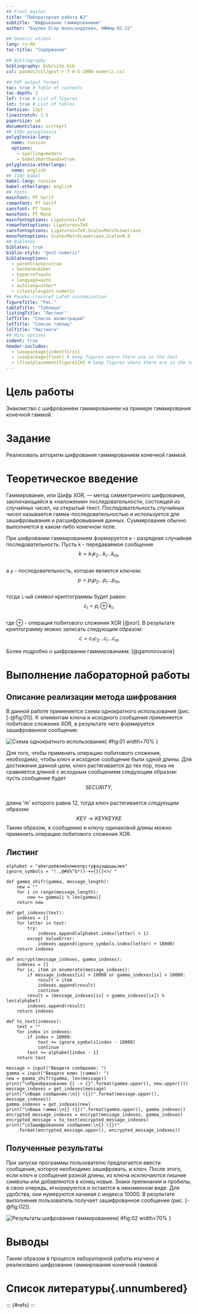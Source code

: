 ```yaml
---
## Front matter
title: "Лабораторная работа №3"
subtitle: "Шифрование гаммированием"
author: "Баулин Егор Александрович, НФИмд-02-22"

## Generic otions
lang: ru-RU
toc-title: "Содержание"

## Bibliography
bibliography: bib/cite.bib
csl: pandoc/csl/gost-r-7-0-5-2008-numeric.csl

## Pdf output format
toc: true # Table of contents
toc-depth: 2
lof: true # List of figures
lot: true # List of tables
fontsize: 12pt
linestretch: 1.5
papersize: a4
documentclass: scrreprt
## I18n polyglossia
polyglossia-lang:
  name: russian
  options:
	- spelling=modern
	- babelshorthands=true
polyglossia-otherlangs:
  name: english
## I18n babel
babel-lang: russian
babel-otherlangs: english
## Fonts
mainfont: PT Serif
romanfont: PT Serif
sansfont: PT Sans
monofont: PT Mono
mainfontoptions: Ligatures=TeX
romanfontoptions: Ligatures=TeX
sansfontoptions: Ligatures=TeX,Scale=MatchLowercase
monofontoptions: Scale=MatchLowercase,Scale=0.9
## Biblatex
biblatex: true
biblio-style: "gost-numeric"
biblatexoptions:
  - parentracker=true
  - backend=biber
  - hyperref=auto
  - language=auto
  - autolang=other*
  - citestyle=gost-numeric
## Pandoc-crossref LaTeX customization
figureTitle: "Рис."
tableTitle: "Таблица"
listingTitle: "Листинг"
lofTitle: "Список иллюстраций"
lotTitle: "Список таблиц"
lolTitle: "Листинги"
## Misc options
indent: true
header-includes:
  - \usepackage{indentfirst}
  - \usepackage{float} # keep figures where there are in the text
  - \floatplacement{figure}{H} # keep figures where there are in the text
---
```


# Цель работы

Знакомство с шифрованием гаммированием на примере гаммирования конечной гаммой.

# Задание

Реализовать алгоритм шифрования гаммированием конечной гаммой.

# Теоретическое введение

Гаммирование, или Шифр XOR, — метод симметричного шифрования, заключающийся в «наложении» последовательности, состоящей из случайных чисел, на открытый текст. Последовательность случайных чисел называется гамма-последовательностью и используется для зашифровывания и расшифровывания данных. Суммирование обычно выполняется в каком-либо конечном поле.

При шифровании гаммированием формируется `m` - разрядная случайная последовательность. Пусть `k` -  передаваемое сообщение
$$ k=k_{1}k_{2}...k_{i}...k_{m}, $$  
а `p` - последовательность, которая является ключом:
$$ p=p_{1}p_{2}...p_{i}...p_{m}, $$  
тогда `i`-ый символ криптограммы будет равен:
$$ c_{i} = p_{i} \oplus k_{i}, $$  
где $\oplus$ - операция побитового сложения XOR [@xor]. В результате криптограмму можно записать следующим образом:
$$ c=c_{1}c_{2}...c_{i}...c_{m} $$  

Более подробно о шифровании гаммированием: [@gammirovanie]

# Выполнение лабораторной работы

## Описание реализации метода шифрования

В данной работе применяется схема однократного использования (рис. [-@fig:01]). К элементам ключа и исходного сообщения применяется побитовое сложение XOR, в результате чего формируется зашифрованное сообщение:  

![Схема однократного использования](image/01.png){ #fig:01 width=70% }

Для того, чтобы применить операцию побитового сложения, необходимо, чтобы ключ и исходное сообщение были одной длины. Для достижения данной цели, ключ растягивается до тех пор, пока не сравняется длиной с исходным сообщением следующим образом: пусть сообщение будет 
$$ SECURITY, $$  
длина 'm' которого равна 12, тогда ключ растягивается следующим образом:
$$ KEY \rightarrow KEYKEYKE $$
Таким образом, к сообщению и ключу одинаковой длины можно применить операцию побитового сложения XOR.


## Листинг

```
alphabet = "абвгдеёжзийклмнопрстуфхцчшщъыьэюя"
ignore_symbols = "!.,@#$%^&*()-+={}[]<>/ "

def gamma_shifr(gamma, message_length):
    new = ""
    for i in range(message_length):
        new += gamma[i % len(gamma)]
    return new

def get_indexes(text):
    indexes = []
    for letter in text:
        try:
            indexes.append(alphabet.index(letter) + 1)
        except ValueError:
            indexes.append(ignore_symbols.index(letter) + 10000)
    return indexes

def encrypt(message_indexes, gamma_indexes):
    indexes = []
    for ix, item in enumerate(message_indexes):
        if message_indexes[ix] > 10000 or gamma_indexes[ix] > 10000:
            result = item
            indexes.append(result)
            continue
        result = (message_indexes[ix] + gamma_indexes[ix]) % len(alphabet)
        indexes.append(result)
    return indexes

def to_text(indexes):
    text = ""
    for index in indexes:
        if index > 10000:
            text += ignore_symbols[index - 10000]
            continue
        text += alphabet[index - 1]
    return text

message = input("Введите сообщение: ")
gamma = input("Введите ключ (гамма): ")
new = gamma_shifr(gamma, len(message))
print("\nПреобразование {} -> {}".format(gamma.upper(), new.upper()))
message_indexes = get_indexes(message)
print("\nВаше сообщение:\n{} ({})".format(message.upper(), message_indexes))
gamma_indexes = get_indexes(new)
print("\nВаша гамма:\n{} ({})".format(gamma.upper(), gamma_indexes))
encrypted_message_indexes = encrypt(message_indexes, gamma_indexes)
encrypted_message = to_text(encrypted_message_indexes)
print("\nЗашифрованное сообщение:\n{} ({})"
	.format(encrypted_message.upper(), encrypted_message_indexes))
```

## Полученные результаты

При запуске программы пользователю предлагается ввести сообщение, которое необходимо зашифровать, и ключ. После этого, если ключ и сообщения разной длины, из ключа исключаются лишние символы или добавляются в конец новые. Знаки препинания и пробелы, в свою очередь, игнорируются и остаются в неизменном виде. Для удобства, они нумеруются начиная с индекса 10000. В результате выполнения пользователь получает зашифрованное сообщение (рис. [-@fig:02]).  

![Результаты шифрования гаммированием](image/02.png){ #fig:02 width=70% }

# Выводы

Таким образом в процессе лабораторной работы изучено и реализовано шифрование гаммирования конечной гаммой.

# Список литературы{.unnumbered}

::: {#refs}
:::
